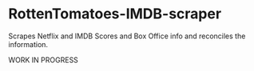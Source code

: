 # RottenTomatoes-IMDB-scraper
Scrapes Netflix and IMDB Scores and Box Office info and reconciles the information.


WORK IN PROGRESS
